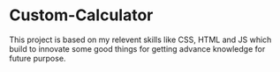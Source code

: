 # Custom-Calculator
This project is based on my relevent skills like CSS, HTML and JS which build to innovate some good things for getting advance knowledge for future purpose.
